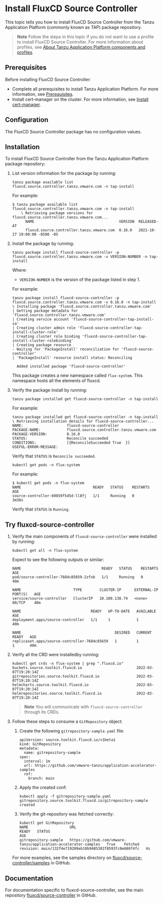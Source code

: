 # Install FluxCD Source Controller

This topic tells you how to install FluxCD Source Controller from the Tanzu Application Platform (commonly known as TAP) package repository.

>**Note** Follow the steps in this topic if you do not want to use a profile to install FluxCD Source Controller.
For more information about profiles, see [About Tanzu Application Platform components and profiles](../about-package-profiles.hbs.md).

## <a id='sc-prereqs'></a>Prerequisites

Before installing FluxCD Source Controller:

- Complete all prerequisites to install Tanzu Application Platform. For more information, see [Prerequisites](../prerequisites.md).
- Install cert-manager on the cluster. For more information, see [Install cert-manager](../cert-manager/install.hbs.md).

## <a id="Configuration"></a> Configuration

The FluxCD Source Controller package has no configuration values.

##  <a id="installation"></a> Installation

To install FluxCD Source Controller from the Tanzu Application Platform package repository:

1. List version information for the package by running:

    ```console
    tanzu package available list fluxcd.source.controller.tanzu.vmware.com -n tap-install
    ```

    For example:

    ```console
    $ tanzu package available list fluxcd.source.controller.tanzu.vmware.com -n tap-install
        \ Retrieving package versions for fluxcd.source.controller.tanzu.vmware.com...
          NAME                                       VERSION  RELEASED-AT
          fluxcd.source.controller.tanzu.vmware.com  0.16.0   2021-10-27 19:00:00 -0500 -05
    ```

2. Install the package by running:

    ```console
    tanzu package install fluxcd-source-controller -p fluxcd.source.controller.tanzu.vmware.com -v VERSION-NUMBER -n tap-install
    ```

    Where:

    - `VERSION-NUMBER` is the version of the package listed in step 1.

    For example:

    ```console
    tanzu package install fluxcd-source-controller -p fluxcd.source.controller.tanzu.vmware.com -v 0.16.0 -n tap-install
    \ Installing package 'fluxcd.source.controller.tanzu.vmware.com'
    | Getting package metadata for 'fluxcd.source.controller.tanzu.vmware.com'
    | Creating service account 'fluxcd-source-controller-tap-install-sa'
    | Creating cluster admin role 'fluxcd-source-controller-tap-install-cluster-role'
    | Creating cluster role binding 'fluxcd-source-controller-tap-install-cluster-rolebinding'
    | Creating package resource
    - Waiting for 'PackageInstall' reconciliation for 'fluxcd-source-controller'
    | 'PackageInstall' resource install status: Reconciling

      Added installed package 'fluxcd-source-controller'
    ```

    This package creates a new namespace called `flux-system`. This namespace hosts all the elements of fluxcd.

3. Verify the package install by running:

    ```console
    tanzu package installed get fluxcd-source-controller -n tap-install
    ```

    For example:

    ```console
    tanzu package installed get fluxcd-source-controller -n tap-install
    \ Retrieving installation details for fluxcd-source-controller...
    NAME:                    fluxcd-source-controller
    PACKAGE-NAME:            fluxcd.source.controller.tanzu.vmware.com
    PACKAGE-VERSION:         0.16.0
    STATUS:                  Reconcile succeeded
    CONDITIONS:              [{ReconcileSucceeded True  }]
    USEFUL-ERROR-MESSAGE:
    ```

    Verify that `STATUS` is `Reconcile succeeded`.

    ```console
    kubectl get pods -n flux-system
    ```

    For example:

    ```console
    $ kubectl get pods -n flux-system
    NAME                                 READY   STATUS    RESTARTS   AGE
    source-controller-69859f545d-ll8fj   1/1     Running   0          3m38s
    ```

    Verify that `STATUS` is `Running`.


##  <a id="try-fluxcd-source-controller"></a> Try fluxcd-source-controller

1. Verify the main components of `fluxcd-source-controller` were installed by running:

    ```console
    kubectl get all -n flux-system
    ```

    Expect to see the following outputs or similar:

    ```console
    NAME                                     READY   STATUS    RESTARTS   AGE
    pod/source-controller-7684c85659-2zfxb   1/1     Running   0          40m

    NAME                        TYPE        CLUSTER-IP      EXTERNAL-IP   PORT(S)   AGE
    service/source-controller   ClusterIP   10.108.138.74   <none>        80/TCP    40m

    NAME                                READY   UP-TO-DATE   AVAILABLE   AGE
    deployment.apps/source-controller   1/1     1            1           40m

    NAME                                           DESIRED   CURRENT   READY   AGE
    replicaset.apps/source-controller-7684c85659   1         1         1       40m
    ```

2. Verify all the CRD were installedby running:

    ```console
    kubectl get crds -n flux-system | grep ".fluxcd.io"
    buckets.source.toolkit.fluxcd.io                         2022-03-07T19:20:14Z
    gitrepositories.source.toolkit.fluxcd.io                 2022-03-07T19:20:14Z
    helmcharts.source.toolkit.fluxcd.io                      2022-03-07T19:20:14Z
    helmrepositories.source.toolkit.fluxcd.io                2022-03-07T19:20:14Z
    ```

    >**Note** You will communicate with `fluxcd-source-controller` through its CRDs.

3. Follow these steps to consume a `GitRepository` object:

    1. Create the following `gitrepository-sample.yaml` file:

        ```console
        apiVersion: source.toolkit.fluxcd.io/v1beta1
        kind: GitRepository
        metadata:
          name: gitrepository-sample
        spec:
          interval: 1m
          url: https://github.com/vmware-tanzu/application-accelerator-samples
          ref:
            branch: main
        ```

    2. Apply the created conf:

        ```console
        kubectl apply -f gitrepository-sample.yaml
        gitrepository.source.toolkit.fluxcd.io/gitrepository-sample created
        ```

    3. Verify the git-repository was fetched correctly:

        ```console
        kubectl get GitRepository
        NAME                   URL                                                               READY   STATUS                                                              AGE
        gitrepository-sample   https://github.com/vmware-tanzu/application-accelerator-samples   True    Fetched revision: main/132f4e719209eb10b9485302f8593fc0e680f4fc   4s
        ```

    For more examples, see the samples directory on [fluxcd/source-controller/samples](https://github.com/fluxcd/source-controller/tree/main/config/samples) in GitHub.

##  <a id="documentation"></a> Documentation

For documentation specific to fluxcd-source-controller, see the main repository
[fluxcd/source-controller](https://github.com/fluxcd/source-controller) in GitHub.
